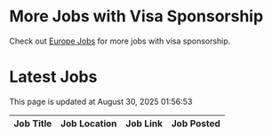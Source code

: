 # More Jobs with Visa Sponsorship

Check out [Europe Jobs](https://github.com/sureshparimi/europejobs#latest-jobs) for more jobs with visa sponsorship.

# Latest Jobs

This page is updated at August 30, 2025 01:56:53

| Job Title | Job Location | Job Link | Job Posted |
| --- | --- | --- | --- |
